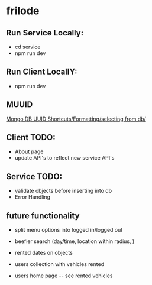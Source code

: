 # frilode 

## Run Service Locally:
- cd service
- npm run dev

## Run Client LocallY:
- npm run dev

## MUUID
[Mongo DB UUID Shortcuts/Formatting/selecting from db/](https://www.npmjs.com/package/uuid-mongodb)


## Client TODO:
- About page
- update API's to reflect new service API's

## Service TODO:
- validate objects before inserting into db
- Error Handling 

## future functionality
- split menu options into logged in/logged out
- beefier search (day/time, location within radius, )
 - rented dates on objects 
 - users collection with vehicles rented

- users home page -- see rented vehicles
